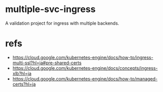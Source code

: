 # multiple-svc-ingress

A validation project for ingress with multiple backends.

# refs

- https://cloud.google.com/kubernetes-engine/docs/how-to/ingress-multi-ssl?hl=ja#pre-shared-certs
- https://cloud.google.com/kubernetes-engine/docs/concepts/ingress-xlb?hl=ja
- https://cloud.google.com/kubernetes-engine/docs/how-to/managed-certs?hl=ja